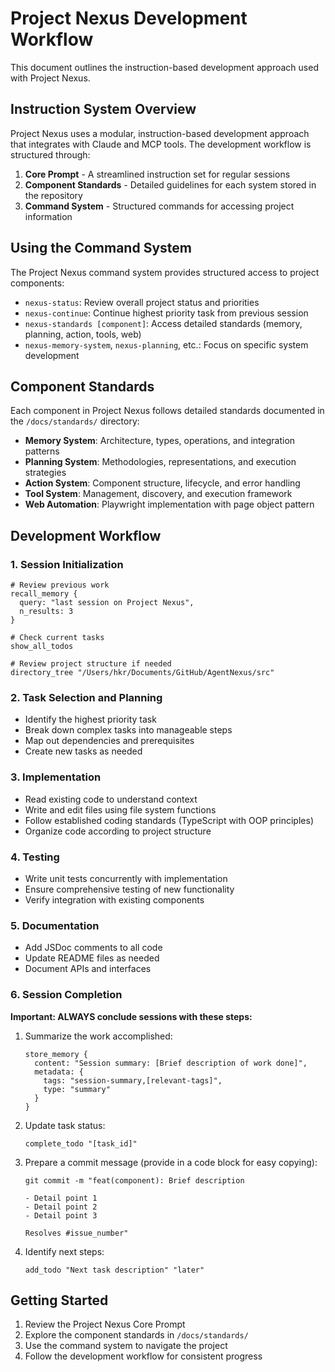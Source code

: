 # Project Nexus Development Workflow

This document outlines the instruction-based development approach used with Project Nexus.

## Instruction System Overview

Project Nexus uses a modular, instruction-based development approach that integrates with Claude and MCP tools. The development workflow is structured through:

1. **Core Prompt** - A streamlined instruction set for regular sessions
2. **Component Standards** - Detailed guidelines for each system stored in the repository
3. **Command System** - Structured commands for accessing project information

## Using the Command System

The Project Nexus command system provides structured access to project components:

- `nexus-status`: Review overall project status and priorities
- `nexus-continue`: Continue highest priority task from previous session
- `nexus-standards [component]`: Access detailed standards (memory, planning, action, tools, web)
- `nexus-memory-system`, `nexus-planning`, etc.: Focus on specific system development

## Component Standards

Each component in Project Nexus follows detailed standards documented in the `/docs/standards/` directory:

- **Memory System**: Architecture, types, operations, and integration patterns
- **Planning System**: Methodologies, representations, and execution strategies
- **Action System**: Component structure, lifecycle, and error handling
- **Tool System**: Management, discovery, and execution framework
- **Web Automation**: Playwright implementation with page object pattern

## Development Workflow

### 1. Session Initialization

```
# Review previous work
recall_memory {
  query: "last session on Project Nexus",
  n_results: 3
}

# Check current tasks
show_all_todos

# Review project structure if needed
directory_tree "/Users/hkr/Documents/GitHub/AgentNexus/src"
```

### 2. Task Selection and Planning

- Identify the highest priority task
- Break down complex tasks into manageable steps
- Map out dependencies and prerequisites
- Create new tasks as needed

### 3. Implementation

- Read existing code to understand context
- Write and edit files using file system functions
- Follow established coding standards (TypeScript with OOP principles)
- Organize code according to project structure

### 4. Testing

- Write unit tests concurrently with implementation
- Ensure comprehensive testing of new functionality
- Verify integration with existing components

### 5. Documentation

- Add JSDoc comments to all code
- Update README files as needed
- Document APIs and interfaces

### 6. Session Completion

**Important: ALWAYS conclude sessions with these steps:**

1. Summarize the work accomplished:
   ```
   store_memory {
     content: "Session summary: [Brief description of work done]",
     metadata: {
       tags: "session-summary,[relevant-tags]",
       type: "summary"
     }
   }
   ```

2. Update task status:
   ```
   complete_todo "[task_id]"
   ```

3. Prepare a commit message (provide in a code block for easy copying):
   ```
   git commit -m "feat(component): Brief description
   
   - Detail point 1
   - Detail point 2
   - Detail point 3
   
   Resolves #issue_number"
   ```

4. Identify next steps:
   ```
   add_todo "Next task description" "later"
   ```

## Getting Started

1. Review the Project Nexus Core Prompt
2. Explore the component standards in `/docs/standards/`
3. Use the command system to navigate the project
4. Follow the development workflow for consistent progress